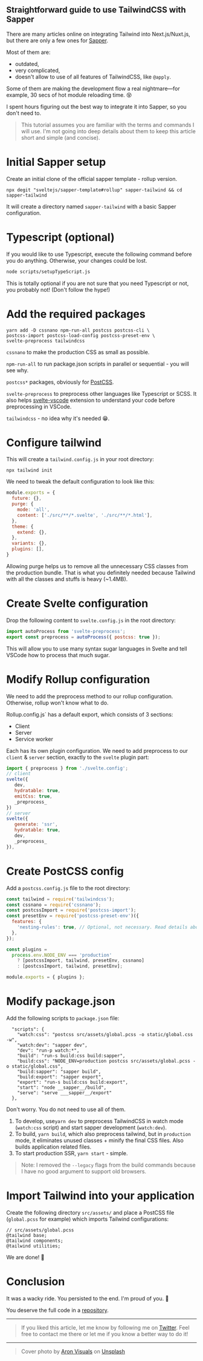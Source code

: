 ## Straightforward guide to use TailwindCSS with Sapper

There are many articles online on integrating Tailwind into Next.js/Nuxt.js, but there are only a few ones for [Sapper](https://sapper.svelte.dev/). 

Most of them are:
- outdated,
- very complicated,
- doesn't allow to use of all features of TailwindCSS, like `@apply`.

Some of them are making the development flow a real nightmare—for example, 30 secs of hot module reloading time. 😵 

I spent hours figuring out the best way to integrate it into Sapper, so you don't need to. 

> This tutorial assumes you are familiar with the terms and commands I will use. I'm not going into deep details about them to keep this article short and simple (and concise).

# Initial Sapper setup

Create an initial clone of the official sapper template - rollup version.

```
npx degit "sveltejs/sapper-template#rollup" sapper-tailwind && cd sapper-tailwind
``` 

It will create a directory named `sapper-tailwind` with a basic Sapper configuration.

# Typescript (optional)

If you would like to use Typescript, execute the following command before you do anything. Otherwise, your changes could be lost.

```bash
node scripts/setupTypeScript.js
```

This is totally optional if you are not sure that you need Typescript or not, you probably not! (Don't follow the hype!)

# Add the required packages

```none
yarn add -D cssnano npm-run-all postcss postcss-cli \
postcss-import postcss-load-config postcss-preset-env \
svelte-preprocess tailwindcss
```

`cssnano` to make the production CSS as small as possible.

`npm-run-all` to run package.json scripts in parallel or sequential - you will see why.

`postcss*` packages, obviously for [PostCSS](https://postcss.org/).

`svelte-preprocess` to preprocess other languages like Typescript or SCSS. It also helps [svelte-vscode](https://marketplace.visualstudio.com/items?itemName=svelte.svelte-vscode) extension to understand your code before preprocessing in VSCode.

`tailwindcss` - no idea why it's needed 😁.

# Configure tailwind

This will create a `tailwind.config.js` in your root directory:

```
npx tailwind init
```

We need to tweak the default configuration to look like this:

```js
module.exports = {
  future: {},
  purge: {
    mode: 'all',
    content: ['./src/**/*.svelte', './src/**/*.html'],
  },
  theme: {
    extend: {},
  },
  variants: {},
  plugins: [],
}
```

Allowing purge helps us to remove all the unnecessary CSS classes from the production bundle. That is what you definitely needed because Tailwind with all the classes and stuffs is heavy (~1.4MB).

# Create Svelte configuration

Drop the following content to `svelte.config.js` in the root directory:

```js
import autoProcess from 'svelte-preprocess';
export const preprocess = autoProcess({ postcss: true });
```

This will allow you to use many syntax sugar languages in Svelte and tell VSCode how to process that much sugar.

# Modify Rollup configuration

We need to add the preprocess method to our rollup configuration. Otherwise, rollup won't know what to do.

Rollup.config.js` has a default export, which consists of 3 sections:
- Client
- Server
- Service worker

Each has its own plugin configuration. We need to add preprocess to our `client` & `server` section, exactly to the `svelte` plugin part:

```js
import { preprocess } from './svelte.config';
// client
svelte({
   dev,
   hydratable: true,
   emitCss: true,
   _preprocess_
})
// server
svelte({
   generate: 'ssr',
   hydratable: true,
   dev,
   _preprocess_
}),
```

# Create PostCSS config

Add a `postcss.config.js` file to the root directory:

```js
const tailwind = require('tailwindcss');
const cssnano = require('cssnano');
const postcssImport = require('postcss-import');
const presetEnv = require('postcss-preset-env')({
  features: {
    'nesting-rules': true, // Optional, not necessary. Read details about it  [here](https://tabatkins.github.io/specs/css-nesting/#motivation) 
  },
});

const plugins =
  process.env.NODE_ENV === 'production'
    ? [postcssImport, tailwind, presetEnv, cssnano]
    : [postcssImport, tailwind, presetEnv];

module.exports = { plugins };
```

# Modify package.json

Add the following scripts to `package.json` file:

```
  "scripts": {
    "watch:css": "postcss src/assets/global.pcss -o static/global.css -w",
    "watch:dev": "sapper dev",
    "dev": "run-p watch:*",
    "build": "run-s build:css build:sapper",
    "build:css": "NODE_ENV=production postcss src/assets/global.pcss -o static/global.css",
    "build:sapper": "sapper build",
    "build:export": "sapper export",
    "export": "run-s build:css build:export",
    "start": "node __sapper__/build",
    "serve": "serve ___sapper__/export"
  },
```

Don't worry. You do not need to use all of them. 

1. To develop, use`yarn dev` to preprocess TailwindCSS in watch mode (`watch:css` script) and start sapper development (`watch:dev`).
2. To build, `yarn build`, which also preprocess tailwind, but in `production` mode, it eliminates unused classes + minify the final CSS files. Also builds application related files.
3. To start production SSR, `yarn start` - simple.

> Note: I removed the `--legacy` flags from the build commands because I have no good argument to support old browsers.

# Import Tailwind into your application

Create the following directory `src/assets/` and place a PostCSS file (`global.pcss` for example) which imports Tailwind configurations:

```
// src/assets/global.pcss
@tailwind base;
@tailwind components;
@tailwind utilities;
```

We are done! 🎉

# Conclusion

It was a wacky ride. You persisted to the end. I'm proud of you. 👏

You deserve the full code in a [repository](https://github.com/andrasbacsai/sapper-tailwind-starter).

 ---

> If you liked this article, let me know by following me on  [Twitter](https://twitter.com/andrasbacsai). Feel free to contact me there or let me if you know a better way to do it!

---


> <span>Cover photo by <a href="https://unsplash.com/@aronvisuals?utm_source=unsplash&amp;utm_medium=referral&amp;utm_content=creditCopyText">Aron Visuals</a> on <a href="https://unsplash.com/s/photos/guide?utm_source=unsplash&amp;utm_medium=referral&amp;utm_content=creditCopyText">Unsplash</a></span>